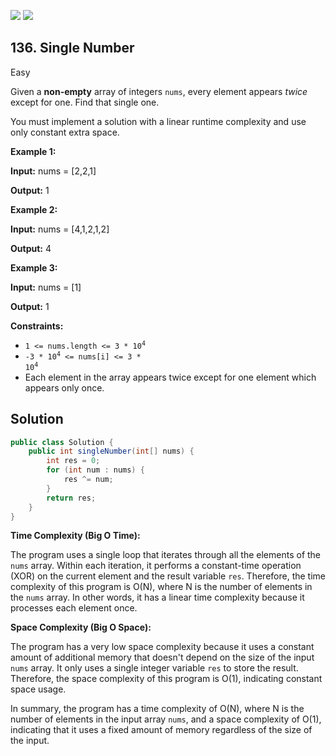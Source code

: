 [![](https://img.shields.io/github/stars/javadev/LeetCode-in-Java?label=Stars&style=flat-square)](https://github.com/javadev/LeetCode-in-Java)
[![](https://img.shields.io/github/forks/javadev/LeetCode-in-Java?label=Fork%20me%20on%20GitHub%20&style=flat-square)](https://github.com/javadev/LeetCode-in-Java/fork)

## 136\. Single Number

Easy

Given a **non-empty** array of integers `nums`, every element appears _twice_ except for one. Find that single one.

You must implement a solution with a linear runtime complexity and use only constant extra space.

**Example 1:**

**Input:** nums = [2,2,1]

**Output:** 1 

**Example 2:**

**Input:** nums = [4,1,2,1,2]

**Output:** 4 

**Example 3:**

**Input:** nums = [1]

**Output:** 1 

**Constraints:**

*   <code>1 <= nums.length <= 3 * 10<sup>4</sup></code>
*   <code>-3 * 10<sup>4</sup> <= nums[i] <= 3 * 10<sup>4</sup></code>
*   Each element in the array appears twice except for one element which appears only once.

## Solution

```java
public class Solution {
    public int singleNumber(int[] nums) {
        int res = 0;
        for (int num : nums) {
            res ^= num;
        }
        return res;
    }
}
```

**Time Complexity (Big O Time):**

The program uses a single loop that iterates through all the elements of the `nums` array. Within each iteration, it performs a constant-time operation (XOR) on the current element and the result variable `res`. Therefore, the time complexity of this program is O(N), where N is the number of elements in the `nums` array. In other words, it has a linear time complexity because it processes each element once.

**Space Complexity (Big O Space):**

The program has a very low space complexity because it uses a constant amount of additional memory that doesn't depend on the size of the input `nums` array. It only uses a single integer variable `res` to store the result. Therefore, the space complexity of this program is O(1), indicating constant space usage.

In summary, the program has a time complexity of O(N), where N is the number of elements in the input array `nums`, and a space complexity of O(1), indicating that it uses a fixed amount of memory regardless of the size of the input.
